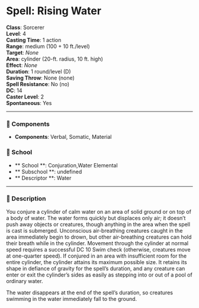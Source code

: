 
# Spell: Rising Water
**Class**: Sorcerer  
**Level**: 4  
**Casting Time**: 1 action  
**Range**: medium (100 + 10 ft./level)  
**Target**: _None_  
**Area**: cylinder (20-ft. radius, 10 ft. high)  
**Effect**: _None_  
**Duration**: 1 round/level (D)  
**Saving Throw**: None (none)  
**Spell Resistance**: No (no)  
**DC**: 14  
**Caster Level**: 2  
**Spontaneous**: Yes

---

### 🔮 Components
- **Components**: Verbal, Somatic, Material

### 🏫 School
- ** School **: Conjuration,Water Elemental
- ** Subschool **: undefined
- ** Descriptor **: Water
---

### 📜 Description
You conjure a cylinder of calm water on an area of solid ground or on top of a body of water. The water forms quickly but displaces only air; it doesn’t push away objects or creatures, though anything in the area when the spell is cast is submerged. Unconscious air-breathing creatures caught in the area immediately begin to drown, but other air-breathing creatures can hold their breath while in the cylinder. Movement through the cylinder at normal speed requires a successful DC 10 Swim check (otherwise, creatures move at one-quarter speed). If conjured in an area with insufficient room for the entire cylinder, the cylinder attains its maximum possible size. It retains its shape in defiance of gravity for the spell’s duration, and any creature can enter or exit the cylinder’s sides as easily as stepping into or out of a pool of ordinary water.

The water disappears at the end of the spell’s duration, so creatures swimming in the water immediately fall to the ground.
